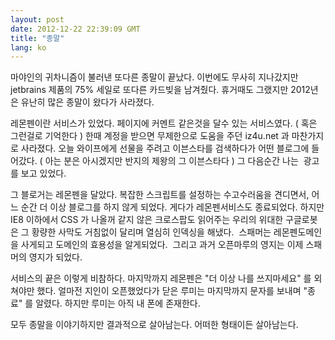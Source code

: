 ```yaml
---
layout: post
date: 2012-12-22 22:39:09 GMT
title: "종말"
lang: ko
---
```

<p>마야인의 귀차니즘이 불러낸 또다른 종말이 끝났다. 이번에도 무사히 지나갔지만 jetbrains 제품의 75% 세일로 또다른 카드빚을 남겨줬다. 휴거때도 그랬지만 2012년은 유난히 많은 종말이 왔다가 사라졌다.</p>&#13;
<p>레몬펜이란 서비스가 있었다. 페이지에 커멘트 같은것을 달수 있는 서비스였다. ( 혹은 그런걸로 기억한다 ) 한때 계정을 받으면 무제한으로 도움을 주던 iz4u.net 과 마찬가지로 사라졌다. 오늘 와이프에게 선물을 주려고 이븐스타를 검색하다가 어떤 블로그에 들어갔다. ( 아는 분은 아시겠지만 반지의 제왕의 그 이븐스타다 ) 그 다음순간 나는  광고를 보고 있었다.</p>&#13;
<p>그 블로거는 레몬펜을 달았다. 복잡한 스크립트를 설정하는 수고수러움을 견디면서, 어느 순간 더 이상 블로그를 하지 않게 되었다. 게다가 레몬펜서비스도 종료되었다. 하지만 IE8 이하에서 CSS 가 나올꺼 같지 않은 크로스팝도 읽어주는 우리의 위대한 구글로봇은 그 황량한 사막도 거침없이 달리며 열심히 인덱싱을 해냈다.  스패머는 레몬펜도메인을 사게되고 도메인의 효용성을 알게되었다.  그리고 과거 오픈마루의 영지는 이제 스패머의 영지가 되었다.</p>&#13;
<p>서비스의 끝은 이렇게 비참하다. 마지막까지 레몬펜은 "더 이상 나를 쓰지마세요" 를 외쳐야만 했다. 얼마전 지인이 오픈했었다가 닫은 루미는 마지막까지 문자를 보내며 "종료" 를 알렸다. 하지만 루미는 아직 내 폰에 존재한다. </p>&#13;
<p>모두 종말을 이야기하지만 결과적으로 살아남는다. 어떠한 형태이든 살아남는다. </p> 

